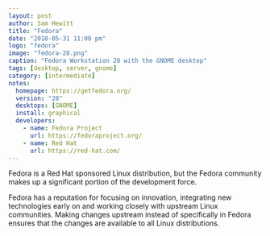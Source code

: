 ```yaml
---
layout: post
author: Sam Hewitt
title: "Fedora"
date: "2018-05-31 11:00 pm"
logo: "fedora"
image: "fedora-28.png"
caption: "Fedora Workstation 28 with the GNOME desktop"
tags: [desktop, server, gnome]
category: [intermediate]
notes:
  homepage: https://getfedora.org/
  version: "28"
  desktops: [GNOME]
  install: graphical
  developers:
    - name: Fedora Project
      url: https://fedoraproject.org/
    - name: Red Hat
      url: https://red-hat.com/
---
```


Fedora is a Red Hat sponsored Linux distribution, but the Fedora community makes up a significant portion of the development force.

Fedora has a reputation for focusing on innovation, integrating new technologies early on and working closely with upstream Linux communities. Making changes upstream instead of specifically in Fedora ensures that the changes are available to all Linux distributions.